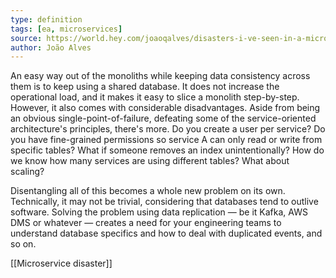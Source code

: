 ```yaml
---
type: definition
tags: [ea, microservices]
source: https://world.hey.com/joaoqalves/disasters-i-ve-seen-in-a-microservices-world-a9137a51
author: João Alves
---
```

An easy way out of the monoliths while keeping data consistency across them is to keep using a shared database. It does not increase the operational load, and it makes it easy to slice a monolith step-by-step. However, it also comes with considerable disadvantages. Aside from being an obvious single-point-of-failure, defeating some of the service-oriented architecture's principles, there's more. Do you create a user per service? Do you have fine-grained permissions so service A can only read or write from specific tables? What if someone removes an index unintentionally? How do we know how many services are using different tables? What about scaling?

Disentangling all of this becomes a whole new problem on its own. Technically, it may not be trivial, considering that databases tend to outlive software. Solving the problem using data replication — be it Kafka, AWS DMS or whatever — creates a need for your engineering teams to understand database specifics and how to deal with duplicated events, and so on.

[[Microservice disaster]]